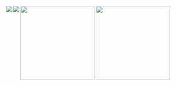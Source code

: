 <a href="https://github.com/anuraghazra/github-readme-stats">
  <img align="left" src="https://github-readme-stats.vercel.app/api?username=iMikio&count_private=true&show_icons=true" />
</a>
<a href="https://github.com/anuraghazra/github-readme-stats">
  <img align="left" src="https://github-readme-stats.vercel.app/api/top-langs/?username=iMikio" />
</a>

<img align="left" src="https://user-images.githubusercontent.com/47267344/146867409-1df4caa4-fbb2-457d-91e2-dae29a1a6ef5.png" width="200">
<img align="left" src="https://user-images.githubusercontent.com/47267344/146867417-1fead7c0-1bdb-4794-9dd4-efd35d0f3861.png" width="200">
